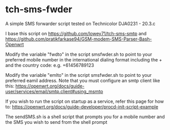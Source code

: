 # tch-sms-fwder
A simple SMS forwarder script tested on Technicolor DJA0231 - 20.3.c

I base this script on https://github.com/lowey71/tch-sms-smtp and https://github.com/pratikfarkase94/GSM-modem-SMS-Parser-Bash-Openwrt

Modify the variable "fwdto" in the script smsfwder.sh to point to your preferred mobile number in the international dialing format including the + and the country code: e.g. +61456789123

Modify the variable "emlto" in the script smsfwder.sh to point to your preferred eamil address. Note that you must configure an smtp client like this: https://openwrt.org/docs/guide-user/services/email/smtp.client#using_msmtp

If you wish to run the script on startup as a service, refer this page for how to: https://openwrt.org/docs/guide-developer/procd-init-script-example

The sendSMS.sh is a shell script that prompts you for a mobile number and the SMS you wish to send from the shell prompt
